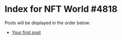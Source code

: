 # Index for NFT World #4818
Posts will be displayed in the order below:

- [Your first post](./001-first.md)

